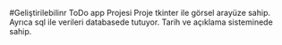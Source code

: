 #Geliştirilebilinr ToDo app Projesi
Proje tkinter ile görsel arayüze sahip. Ayrıca sql ile verileri databasede tutuyor. Tarih ve açıklama sisteminede sahip.
